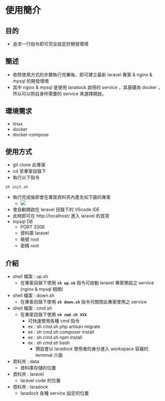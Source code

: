 # 使用簡介

## 目的
* 追求一行指令即可完全設定好開發環境

## 簡述
* 依照使用方式的步驟執行完畢後，即可建立最新 laravel 專案 & nginx & mysql 的開發環境
* 其中 nginx & mysql 是使用 laradock 啟用的 service ，其基礎為 docker ，所以可以照自身所需要的 service 來選擇開啟。

## 環境需求
* linux
* docker
* docker-compose

## 使用方式
* git clone 此專案
* cd 至專案目錄下
* 執行以下指令
```
sh init.sh
```
* 執行完成後即會在專案資料夾內產生如下圖的專案
    * ![](https://i.imgur.com/ApZ7gxs.png)
* 會自動開啟在 laravel 目錄下的 VScode IDE
* 此時即可在 http://localhost/ 進入 laravel 的首頁
* mysql DB
    * PORT 3306
    * 資料庫 laravel
    * 帳號 root
    * 密碼 root

## 介紹
* shell 檔案 : up.sh
    * 在專案目錄下使用 **`sh up.sh`** 指令可啟動 laravel 專案預設之 service (nginx & mysql 相關)
* shell 檔案 : down.sh
    * 在專案目錄下使用 **`sh down.sh`** 指令可關閉此專案使用之 service
* shell 檔案 : cmd.sh
    * 在專案目錄下使用 **`sh cmd.sh XXX`**
        * 可快速使用各種 cmd 指令
        * ex : sh cmd.sh php artisan migrate
        * ex : sh cmd.sh composer install
        * ex : sh cmd.sh npm install
        * ex : sh cmd.sh bash
            * 預設會以 laradock 使用者的身分進入 workspace 容器的 terminal 介面
* 資料夾 : data
    * 資料庫存儲的位置
* 資料夾 : laravel
    * laravel code 的位置
* 資料夾 : laradock
    * laradock 各種 service 設定的位置
